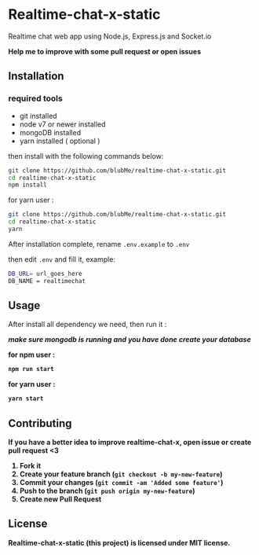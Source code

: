 # Realtime-chat-x-static

Realtime chat web app using Node.js, Express.js and Socket.io

<b>Help me to improve with some pull request or open issues</b>

## Installation
### required tools 
- git installed
- node v7 or newer installed
- mongoDB installed
- yarn installed ( optional )

then install with the following commands below:

``` bash
git clone https://github.com/blubMe/realtime-chat-x-static.git
cd realtime-chat-x-static
npm install
```

for yarn user :
``` bash
git clone https://github.com/blubMe/realtime-chat-x-static.git
cd realtime-chat-x-static
yarn
```

After installation complete, rename `.env.example` to `.env`

then edit `.env` and fill it, example:

```bash
DB_URL= url_goes_here
DB_NAME = realtimechat
```

## Usage

After install all dependency we need, then run it :

<b><i>make sure mongodb is running and you have done create your database</i>

for npm user :
``` bash
npm run start
```

for yarn user :
``` bash
yarn start
```

## Contributing

If you have a better idea to improve realtime-chat-x, open issue or create pull request <3

1. Fork it
2. Create your feature branch (`git checkout -b my-new-feature`)
3. Commit your changes (`git commit -am 'Added some feature'`)
4. Push to the branch (`git push origin my-new-feature`)
5. Create new Pull Request

## License

Realtime-chat-x-static (this project) is licensed under MIT license.

